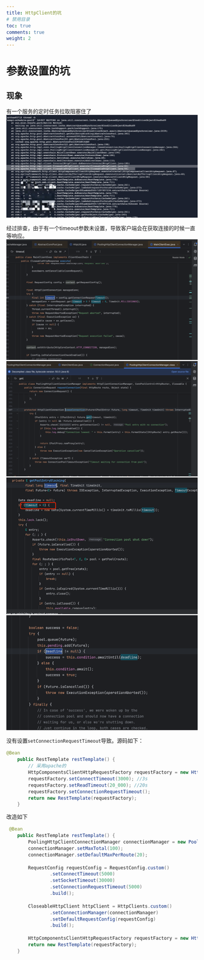 ```yaml
---
title: HttpClient的坑
# 禁用目录
toc: true
comments: true
weight: 2
---
```


# 参数设置的坑
## 现象
有一个服务的定时任务拉取阻塞住了
![img.png](img.png)

经过排查，由于有一个timeout参数未设置，导致客户端会在获取连接的时候一直等响应。
![img_4.png](img_4.png)
![img_3.png](img_3.png)
![img_1.png](img_1.png)
![img_2.png](img_2.png)

没有设置`setConnectionRequestTimeout`导致。源码如下：
```java
@Bean
    public RestTemplate restTemplate() {
        // 采用apache的
        HttpComponentsClientHttpRequestFactory requestFactory = new HttpComponentsClientHttpRequestFactory(HttpClients.createDefault());
        requestFactory.setConnectTimeout(3000); //3s
        requestFactory.setReadTimeout(20_000); //20s
        requestFactory.setConnectionRequestTimeout();
        return new RestTemplate(requestFactory);
    }
```

改造如下
```java
 @Bean
    public RestTemplate restTemplate() {
        PoolingHttpClientConnectionManager connectionManager = new PoolingHttpClientConnectionManager();
        connectionManager.setMaxTotal(100);
        connectionManager.setDefaultMaxPerRoute(20);

        RequestConfig requestConfig = RequestConfig.custom()
                .setConnectTimeout(5000)
                .setSocketTimeout(30000)
                .setConnectionRequestTimeout(5000)
                .build();

        CloseableHttpClient httpClient = HttpClients.custom()
                .setConnectionManager(connectionManager)
                .setDefaultRequestConfig(requestConfig)
                .build();

        HttpComponentsClientHttpRequestFactory requestFactory = new HttpComponentsClientHttpRequestFactory(httpClient);
        return new RestTemplate(requestFactory);
    }
```